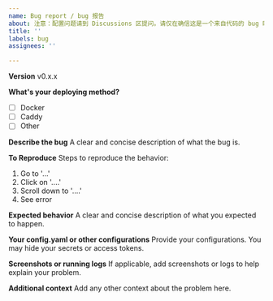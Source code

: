 ```yaml
---
name: Bug report / bug 报告
about: 注意：配置问题请到 Discussions 区提问。请仅在确信这是一个来自代码的 bug 时使用此模板。
title: ''
labels: bug
assignees: ''

---
```


**Version**
v0.x.x

**What's your deploying method?**
- [ ] Docker
- [ ] Caddy
- [ ] Other

**Describe the bug**
A clear and concise description of what the bug is.

**To Reproduce**
Steps to reproduce the behavior:
1. Go to '...'
2. Click on '....'
3. Scroll down to '....'
4. See error

**Expected behavior**
A clear and concise description of what you expected to happen.

**Your config.yaml or other configurations**
Provide your configurations. You may hide your secrets or access tokens.

**Screenshots or running logs**
If applicable, add screenshots or logs to help explain your problem.

**Additional context**
Add any other context about the problem here.
